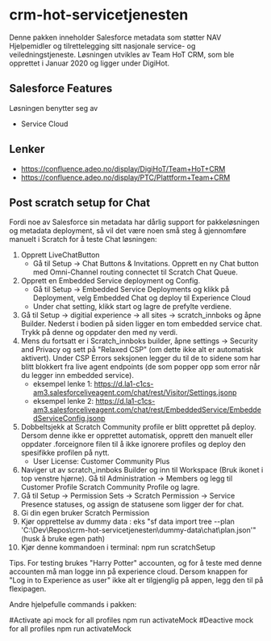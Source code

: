 # crm-hot-servicetjenesten

Denne pakken inneholder Salesforce metadata som støtter NAV Hjelpemidler og tilrettelegging sitt nasjonale service- og veiledningstjeneste. Løsningen utvikles av Team HoT CRM, som ble opprettet i Januar 2020 og ligger under DigiHot.

## Salesforce Features

Løsningen benytter seg av

-   Service Cloud

## Lenker

-   https://confluence.adeo.no/display/DigiHoT/Team+HoT+CRM
-   https://confluence.adeo.no/display/PTC/Plattform+Team+CRM

## Post scratch setup for Chat

Fordi noe av Salesforce sin metadata har dårlig support for pakkeløsningen og metadata deployment, så vil det være noen små steg å gjennomføre manuelt i Scratch for å teste Chat løsningen:

1. Opprett LiveChatButton
    - Gå til Setup -> Chat Buttons & Invitations. Opprett en ny Chat button med Omni-Channel routing connectet til Scratch Chat Queue.
2. Opprett en Embedded Service deployment og Config.
    - Gå til Setup -> Embedded Service Deployments og klikk på Deployment, velg Embedded Chat og deploy til Experience Cloud
    - Under chat setting, klikk start og lagre de prefylte verdiene.
3. Gå til Setup -> digitial experience -> all sites -> scratch_innboks og åpne Builder. Nederst i bodien på siden ligger en tom embedded service chat. Trykk på denne og oppdater den med ny verdi.
4. Mens du fortsatt er i Scratch_innboks builder, åpne settings -> Security and Privacy og sett på "Relaxed CSP" (om dette ikke alt er automatisk aktivert). Under CSP Errors seksjonen legger du til de to sidene som har blitt blokkert fra live agent endpoints (de som popper opp som error når du legger inn embedded service).
    - eksempel lenke 1: https://d.la1-c1cs-am3.salesforceliveagent.com/chat/rest/Visitor/Settings.jsonp
    - eksempel lenke 2: https://d.la1-c1cs-am3.salesforceliveagent.com/chat/rest/EmbeddedService/EmbeddedServiceConfig.jsonp
5. Dobbeltsjekk at Scratch Community profile er blitt opprettet på deploy. Dersom denne ikke er opprettet automatisk, opprett den manuelt eller oppdater .forceignore filen til å ikke ignorere profiles og deploy den spesifikke profilen på nytt.
    - User License: Customer Community Plus
6. Naviger ut av scratch_innboks Builder og inn til Workspace (Bruk ikonet i top venstre hjørne). Gå til Administration -> Members og legg til Customer Profile Scratch Community Profile og lagre.
7. Gå til Setup -> Permission Sets -> Scratch Permission -> Service Presence statuses, og assign de statusene som ligger der for chat.
8. Gi din egen bruker Scratch Permission
9. Kjør opprettelse av dummy data : eks "sf data import tree --plan 'C:\Dev\Repos\crm-hot-servicetjenesten\dummy-data\chat\plan.json'" (husk å bruke egen path)
10. Kjør denne kommandoen i terminal: npm run scratchSetup

Tips. For testing brukes "Harry Potter" accounten, og for å teste med denne accounten må man logge inn på experience cloud. Dersom knappen for "Log in to Experience as user" ikke alt er tilgjenglig på appen, legg den til på flexipagen.

Andre hjelpefulle commands i pakken:

#Activate api mock for all profiles
npm run activateMock
#Deactive mock for all profiles
npm run activateMock
